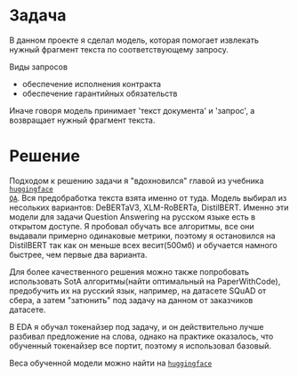 # Задача

В данном проекте я сделал модель, которая помогает извлекать нужный фрагмент текста по соответствующему запросу.  
  
Виды запросов  
- обеспечение исполнения контракта  
- обеспечение гарантийных обязательств  
  
Иначе говоря модель принимает 'текст документа' и 'запрос', а возвращает нужный фрагмент текста.

# Решение
Подходом к решению задачи я "вдохновился" главой из учебника <code>[huggingface QA](https://huggingface.co/learn/nlp-course/chapter7/7?fw=pt)</code>. Вся предобработка текста взята именно от туда. Модель выбирал из несольких вариантов: DeBERTaV3, XLM-RoBERTa, DistilBERT. Именно эти модели для задачи Question Answering на русском языке есть в открытом доступе. Я пробовал обучать все алгоритмы, все они выдавали примерно одинаковые метрики, поэтому я остановился на DistilBERT так как он меньше всех весит(500мб) и обучается намного быстрее, чем первые два варианта.  
  
Для более качественного решения можно также попробовать использовать SotA алгоритмы(найти оптимальный на PaperWithCode), предобучить их на русский язык, например, на датасете SQuAD от сбера, а затем "затюнить" под задачу на данном от заказчиков датасете.
  
В EDA я обучал токенайзер под задачу, и он действительно лучше разбивал предложение на слова, однако на практике оказалось, что обученный токенайзер все портит, поэтому я использовал базовый.

Веса обученной модели можно найти на <code>[huggingface](GeorgeKhlestov/distilbert_finetuned)</code>


